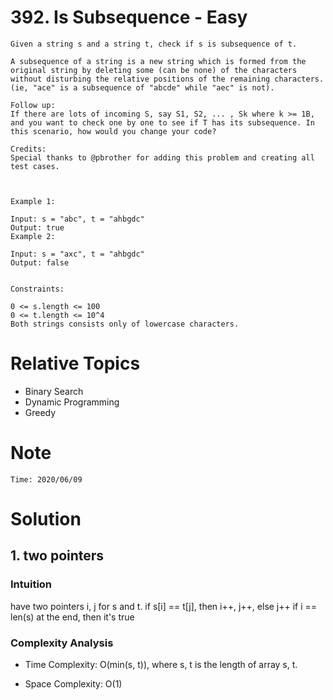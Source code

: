# 392. Is Subsequence - Easy

```
Given a string s and a string t, check if s is subsequence of t.

A subsequence of a string is a new string which is formed from the original string by deleting some (can be none) of the characters without disturbing the relative positions of the remaining characters. (ie, "ace" is a subsequence of "abcde" while "aec" is not).

Follow up:
If there are lots of incoming S, say S1, S2, ... , Sk where k >= 1B, and you want to check one by one to see if T has its subsequence. In this scenario, how would you change your code?

Credits:
Special thanks to @pbrother for adding this problem and creating all test cases.

 

Example 1:

Input: s = "abc", t = "ahbgdc"
Output: true
Example 2:

Input: s = "axc", t = "ahbgdc"
Output: false
 

Constraints:

0 <= s.length <= 100
0 <= t.length <= 10^4
Both strings consists only of lowercase characters.
```

# Relative Topics
* Binary Search
* Dynamic Programming
* Greedy


# Note
```
Time: 2020/06/09

```


# Solution
## 1. two pointers

### Intuition
have two pointers i, j for s and t. if s[i] == t[j], then i++, j++, else j++
if i == len(s) at the end, then it's true

### Complexity Analysis
*   Time Complexity: O(min(s, t)), where s, t is the length of array s, t.
  
*   Space Complexity: O(1)